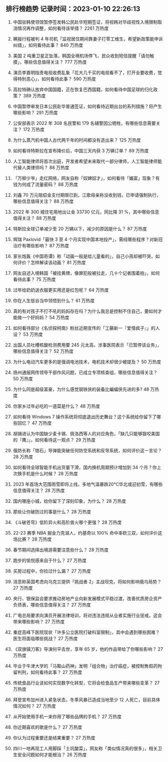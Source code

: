 
## 排行榜趋势 记录时间：2023-01-10 22:26:13
  
  1. 中国驻韩使领馆暂停签发韩公民赴华短期签证，将视韩对华歧视性入境限制取消情况再作调整，如何看待该举措？ 2261 万热度
    
  2. 瞒报行程被判 4 年司机「监视居住期间靠妻子打零工维生，希望新政策能申诉纠错」，如何看待此事？ 840 万热度
    
  3. 美国 2 吨重卫星正坠落，韩国全境机场停飞，民众收到短信提醒「请勿触摸」，哪些信息值得关注？ 777 万热度
    
  4. 演员李嘉明指责电视收费乱象「花大几千买的电视看不了，打开全要收费，觉得特别恶心」，如何看待此事？ 590 万热度
    
  5. 高拉特确认放弃中国国籍，正在恢复巴西国籍，如何看待中国足球的归化政策？ 389 万热度
    
  6. 中国暂停审发日本公民赴华普通签证，如何看待近期出台的系列措施？将产生哪些影响？ 291 万热度
    
  7. 公安部表示 2022 年 308 名民警和 179 名辅警因公牺牲，有哪些信息需要关注？ 172 万热度
    
  8. 为什么蒸汽机中国人古代两千年的时间都没有造出来？ 125 万热度
    
  9. 如何看待特斯拉在宣布降价后，中国三天内获 3 万辆订单？ 89 万热度
    
  10. 人工智能律师将首次出庭，开发者希望未来取代一部分律师，人工智能律师能代替人类律师吗？ 88 万热度
    
  11. 「万柳少爷」走红网络，网友自称「奴婢奴才」，如何看待「媚富」现象？有钱为何成了流量密码？ 88 万热度
    
  12. 刘鑫 70 万元赔偿金支付期限已到，江歌母亲称没收到钱，已申请强制执行，哪些信息值得关注？ 88 万热度
    
  13. 2022 年 300 城住宅用地出让金 33730 亿元，同比降 31 %，其中哪些信息值得关注？ 88 万热度
    
  14. 特斯拉全球订单减少至 20 万辆以下，减少的原因是什么？ 87 万热度
    
  15. 辉瑞 Paxlovid「最快 3 至 4 个月实现中国本地投产」，需经哪些程序？对新冠治疗有哪些影响？ 87 万热度
    
  16. 家长炮轰《中国奇谭》称「动画一般是给儿童看的」，自己小孩却被吓哭，如何评价？怎样解读该动画？ 81 万热度
    
  17. 网友自述入境韩国「被挂黄牌，像罪犯般被拉走，几十个记者围着拍」，如何看待此事？ 75 万热度
    
  18. 过年给奶奶送衣服更实用还是红包呢？ 64 万热度
    
  19. 你在人生低谷当中领悟到什么？ 61 万热度
    
  20. 真的有对孩子不打不吼的妈妈存在吗？为什么我总是控制不住自己，要如何才能做一个好妈妈？ 54 万热度
    
  21. 如何看待部分《名侦探柯南》粉丝近期宣传的「工藤新一『爱情疯子』」的人设？ 53 万热度
    
  22. 出国人员吐槽核酸检测费用要 245 元太高，涉事医院表示「已暂停该业务」，哪些信息值得关注？ 52 万热度
    
  23. 为什么电动汽车更多的是强调电池技术，电机技术却很少被提及？ 50 万热度
    
  24. 扬州通报网传领导干部作风问题，已成立专项核查组，哪些信息值得关注？ 50 万热度
    
  25. 为什么同是超级富豪，为什么感觉钢铁侠的装备比蝙蝠侠先进的多? 48 万热度
    
  26. 你家乡过年必吃的一道菜是什么？ 48 万热度
    
  27. 如何看待 Windows 7 操作系统将彻底退出历史舞台？这个系统给你留下了哪些回忆？ 47 万热度
    
  28. 胡锡进认为中国缺少麦卡锡、佩洛西等人的对应角色，「缺几只能够狠咬美国的『鹰』」，如何看待这一观点？ 29 万热度
    
  29. 俄防长称「锆石」导弹能突破任何防空系统和反导系统，如何评价这一言论？ 28 万热度
    
  30. 如何看待全球智能手机出货量下滑，国内换机周期预计增加到 34 个月？你上次换手机是什么时候？ 28 万热度
    
  31. 2023 年首场大范围雨雪即将上线，多地气温暴跌20℃华北或迎初雪，有哪些信息值得关注？ 28 万热度
    
  32. 国内哪座小城，给你留下了深刻印象，为什么？ 28 万热度
    
  33. 那些让你破防过的事是什么？ 28 万热度
    
  34. 《斗破苍穹》低阶异火和高阶兽火哪个更强？ 28 万热度
    
  35. 22-23 赛季 NBA 掘金力克湖人，约基奇以 100% 命中率砍三双，如何评价这场比赛？ 28 万热度
    
  36. 春节期间选择出境游需要注意些什么？ 28 万热度
    
  37. 跑步的愉悦感来自于什么？ 27 万热度
    
  38. 买房过程中，你捡过什么漏？ 27 万热度
    
  39. 消息称英国考虑向乌克兰提供「挑战者 2」主战坦克，将如何影响俄乌局势？ 27 万热度
    
  40. 央行、银保监会要求推动房地产业向新发展模式平稳过渡，改善优质房企资产负债表，哪些信息值得关注？ 27 万热度
    
  41. 广电总局要求向演员开展法律培训，将对违法违规从业者实施行业惩戒，这会带来哪些影响？ 27 万热度
    
  42. 重症高峰下医院现状「许多公立医院打破科室限制」，其中会遇到哪些困难？医生将面临哪些挑战？ 27 万热度
    
  43. 《双旗镇刀客》导演何平去世，享年 65 岁，他的作品带给了你哪些影响？ 27 万热度
    
  44. 毕业于牛津大学的「马鞍山药神」发明「组合物」治疗癌症，被控制售假药拘留判刑，如何看待此事？ 27 万热度
    
  45. 传统食品行业该如何实现数字化转型，它将会给食品生产带来哪些变革？ 27 万热度
    
  46. 拜登宣布加州进入紧急状态，冬季风暴已造成当地至少 12 人死亡，目前具体情况如何？ 27 万热度
    
  47. 从开始使用手机一来你用了哪些品牌的手机？ 27 万热度
    
  48. 你近期喜欢的歌是什么？ 27 万热度
    
  49. 你认为过程重要还是结果重要？ 27 万热度
    
  50. 四川一地再现工人用脚踩「土坑酸菜」，网友称「类似情况真的很多」，相关卫生安全问题如何才能根治？ 26 万热度
    